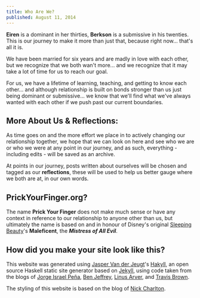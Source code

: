 ```yaml
---
title: Who Are We?
published: August 11, 2014
---
```


**Eiren** is a dominant in her thirties, **Berkson** is a submissive in his twenties.  This is our journey to make it more than just that, because right now... that's all it is.

We have been married for six years and are madly in love with each other, but we recognize that we both wan't more... and we recognize that it may take a lot of time for us to reach our goal.

For us, we have a lifetime of learning, teaching, and getting to know each other... and although relationship is built on bonds stronger than us just being dominant or submissive... we know that we'll find what we've always wanted with each other if we push past our current boundaries.

## More About Us & Reflections:
As time goes on and the more effort we place in to actively changing our relationship together, we hope that we can look on here and see who we are or who we were at any point in our journey, and as such, everything - including edits - will be saved as an archive.

At points in our journey, posts written about ourselves will be chosen and tagged as our **reflections**, these will be used to help us better gauge where we both are at, in our own words.

## PrickYourFinger.org?
The name **Prick Your Finger** does not make much sense or have any context in reference to our relationship to anyone other than us, but ultimately the name is based on and in honour of Disney's original [Sleeping Beauty]'s **Maleficent**, the ***Mistress of All Evil***.

[Sleeping Beauty]: http://en.wikipedia.org/wiki/Sleeping_Beauty_(1959_film)

## How did you make your site look like this?
This website was generated using [Jasper Van der Jeugt](http://jaspervdj.be/)'s [Hakyll](http://jaspervdj.be/hakyll/), an open source Haskell static site generator based on [Jekyll](http://jekyllrb.com/), using code taken from the blogs of [Jorge Israel Peña](http://www.blaenkdenum.com/), [Ben Jeffrey](http://benjeffrey.com/), [Linus Arver](http://www.funloop.org/), and [Travis Brown](http://meta.plasm.us/).

The styling of this website is based on the blog of [Nick Charlton](https://nickcharlton.net/).
